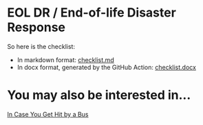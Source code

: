 # EOL DR / End-of-life Disaster Response

So here is the checklist:

* In markdown format: [checklist.md](/checklist.md)
* In docx format, generated by the GitHub Action: [checklist.docx](/checklist.docx)

# You may also be interested in...

[In Case You Get Hit by a Bus](https://www.amazon.com/Case-You-Get-Hit-Bus/dp/1523510471)
